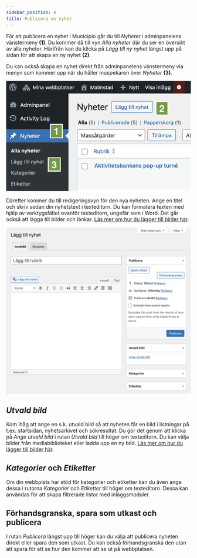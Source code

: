 ```yaml
---
sidebar_position: 4
title: Publicera en nyhet
---
```


För att publicera en nyhet i Municipio går du till _Nyheter_ i adminpanelens
vänstermeny **(1)**. Du kommer då till vyn _Alla nyheter_ där du ser en översikt
av alla nyheter. Härifrån kan du klicka på _Lägg till ny nyhet_ längst upp på
sidan för att skapa en ny nyhet **(2)**.

Du kan också skapa en nyhet direkt från adminpanelens vänstermeny via menyn som
kommer upp när du håller muspekaren över _Nyheter_ **(3)**.

![Skärmavbild som visar vyn _Alla nyheter_ och knappen _Lägg till ny nyhet_](./img/all-news.png)

Därefter kommer du till redigeringsvyn för den nya nyheten. Ange en titel och
skriv sedan din nyhetstext i texteditorn. Du kan formatera texten med hjälp av
verktygsfältet ovanför texteditorn, ungefär som i Word. Det går också att lägga
till bilder och länkar.
[Läs mer om hur du lägger till bilder här](./bilder-mediabiblioteket.md).

![Skärmavbild som visar redigeringsvyn för en ny nyhet](./img/news-editor.png)

## _Utvald bild_

Kom ihåg att ange en s.k. utvald bild så att nyheten får en bild i listningar på
t.ex. startsidan, nyhetsarkivet och sökresultat. Du gör det genom att klicka på
_Ange utvald bild_ i rutan _Utvald bild_ till höger om texteditorn. Du kan välja
bilder från mediabiblioteket eller ladda upp en ny bild.
[Läs mer om hur du lägger till bilder här](./bilder-mediabiblioteket.md).

## _Kategorier_ och _Etiketter_

Om din webbplats har stöd för kategorier och etiketter kan du även ange dessa i
rutorna _Kategorier_ och _Etiketter_ till höger om texteditorn. Dessa kan
användas för att skapa filtrerade listor med inläggsmoduler.

## Förhandsgranska, spara som utkast och publicera

I rutan _Publicera_ längst upp till höger kan du välja att publicera nyheten
direkt eller spara den som utkast. Du kan också förhandsgranska den utan att
spara för att se hur den kommer att se ut på webbplatsen.
